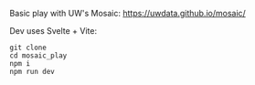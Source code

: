 Basic play with UW's Mosaic: https://uwdata.github.io/mosaic/

Dev uses Svelte + Vite:

```
git clone
cd mosaic_play
npm i
npm run dev
```
